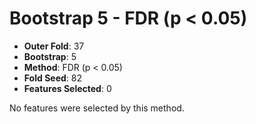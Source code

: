 # Bootstrap 5 - FDR (p < 0.05)

- **Outer Fold**: 37
- **Bootstrap**: 5
- **Method**: FDR (p < 0.05)
- **Fold Seed**: 82
- **Features Selected**: 0

No features were selected by this method.
